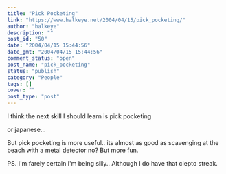```yaml
---
title: "Pick Pocketing"
link: "https://www.halkeye.net/2004/04/15/pick_pocketing/"
author: "halkeye"
description: ""
post_id: "50"
date: "2004/04/15 15:44:56"
date_gmt: "2004/04/15 15:44:56"
comment_status: "open"
post_name: "pick_pocketing"
status: "publish"
category: "People"
tags: []
cover: ""
post_type: "post"
---
```


I think the next skill I should learn is pick pocketing  

or japanese...

But pick pocketing is more useful.. its almost as good as scavenging at the beach with a metal detector no? But more fun.





PS. I'm farely certain I'm being silly.. Although I do have that clepto streak.